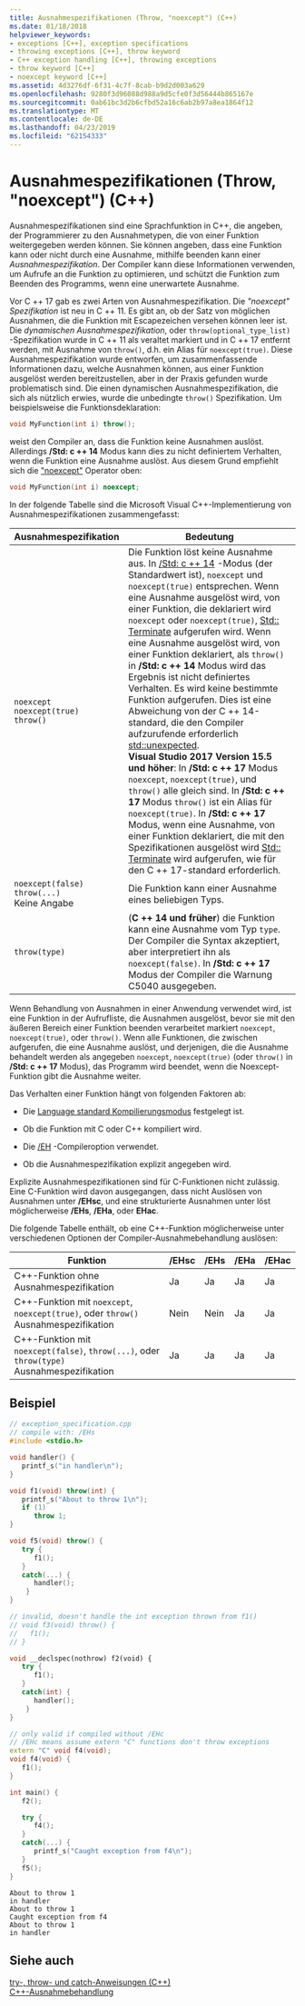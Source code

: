 ```yaml
---
title: Ausnahmespezifikationen (Throw, "noexcept") (C++)
ms.date: 01/18/2018
helpviewer_keywords:
- exceptions [C++], exception specifications
- throwing exceptions [C++], throw keyword
- C++ exception handling [C++], throwing exceptions
- throw keyword [C++]
- noexcept keyword [C++]
ms.assetid: 4d3276df-6f31-4c7f-8cab-b9d2d003a629
ms.openlocfilehash: 9280f3d96088d988a9d5cfe0f3d56444b865167e
ms.sourcegitcommit: 0ab61bc3d2b6cfbd52a16c6ab2b97a8ea1864f12
ms.translationtype: MT
ms.contentlocale: de-DE
ms.lasthandoff: 04/23/2019
ms.locfileid: "62154333"
---
```

# <a name="exception-specifications-throw-noexcept-c"></a>Ausnahmespezifikationen (Throw, "noexcept") (C++)

Ausnahmespezifikationen sind eine Sprachfunktion in C++, die angeben, der Programmierer zu den Ausnahmetypen, die von einer Funktion weitergegeben werden können. Sie können angeben, dass eine Funktion kann oder nicht durch eine Ausnahme, mithilfe beenden kann einer *Ausnahmespezifikation*. Der Compiler kann diese Informationen verwenden, um Aufrufe an die Funktion zu optimieren, und schützt die Funktion zum Beenden des Programms, wenn eine unerwartete Ausnahme.

Vor C ++ 17 gab es zwei Arten von Ausnahmespezifikation. Die *"noexcept" Spezifikation* ist neu in C ++ 11. Es gibt an, ob der Satz von möglichen Ausnahmen, die die Funktion mit Escapezeichen versehen können leer ist. Die *dynamischen Ausnahmespezifikation*, oder `throw(optional_type_list)` -Spezifikation wurde in C ++ 11 als veraltet markiert und in C ++ 17 entfernt werden, mit Ausnahme von `throw()`, d.h. ein Alias für `noexcept(true)`. Diese Ausnahmespezifikation wurde entworfen, um zusammenfassende Informationen dazu, welche Ausnahmen können, aus einer Funktion ausgelöst werden bereitzustellen, aber in der Praxis gefunden wurde problematisch sind. Die einen dynamischen Ausnahmespezifikation, die sich als nützlich erwies, wurde die unbedingte `throw()` Spezifikation. Um beispielsweise die Funktionsdeklaration:

```cpp
void MyFunction(int i) throw();
```
weist den Compiler an, dass die Funktion keine Ausnahmen auslöst. Allerdings **/Std: c ++ 14** Modus kann dies zu nicht definiertem Verhalten, wenn die Funktion eine Ausnahme auslöst. Aus diesem Grund empfiehlt sich die ["noexcept"](../cpp/noexcept-cpp.md) Operator oben:

```cpp
void MyFunction(int i) noexcept;
```
In der folgende Tabelle sind die Microsoft Visual C++-Implementierung von Ausnahmespezifikationen zusammengefasst:

|Ausnahmespezifikation|Bedeutung|
|-----------------------------|-------------|
|`noexcept`<br/>`noexcept(true)`<br/>`throw()`|Die Funktion löst keine Ausnahme aus. In [/Std: c ++ 14](../build/reference/std-specify-language-standard-version.md) -Modus (der Standardwert ist), `noexcept` und `noexcept(true)` entsprechen. Wenn eine Ausnahme ausgelöst wird, von einer Funktion, die deklariert wird `noexcept` oder `noexcept(true)`, [Std:: Terminate](../standard-library/exception-functions.md#terminate) aufgerufen wird. Wenn eine Ausnahme ausgelöst wird, von einer Funktion deklariert, als `throw()` in **/Std: c ++ 14** Modus wird das Ergebnis ist nicht definiertes Verhalten. Es wird keine bestimmte Funktion aufgerufen. Dies ist eine Abweichung von der C ++ 14-standard, die den Compiler aufzurufende erforderlich [std::unexpected](../standard-library/exception-functions.md#unexpected).  <br/> **Visual Studio 2017 Version 15.5 und höher**: In **/Std: c ++ 17** Modus `noexcept`, `noexcept(true)`, und `throw()` alle gleich sind. In **/Std: c ++ 17** Modus `throw()` ist ein Alias für `noexcept(true)`. In **/Std: c ++ 17** Modus, wenn eine Ausnahme, von einer Funktion deklariert, die mit den Spezifikationen ausgelöst wird [Std:: Terminate](../standard-library/exception-functions.md#terminate) wird aufgerufen, wie für den C ++ 17-standard erforderlich.|
|`noexcept(false)`<br/>`throw(...)`<br/>Keine Angabe|Die Funktion kann einer Ausnahme eines beliebigen Typs.|
|`throw(type)`| (**C ++ 14 und früher**) die Funktion kann eine Ausnahme vom Typ `type`. Der Compiler die Syntax akzeptiert, aber interpretiert ihn als `noexcept(false)`. In **/Std: c ++ 17** Modus der Compiler die Warnung C5040 ausgegeben.|

Wenn Behandlung von Ausnahmen in einer Anwendung verwendet wird, ist eine Funktion in der Aufrufliste, die Ausnahmen ausgelöst, bevor sie mit den äußeren Bereich einer Funktion beenden verarbeitet markiert `noexcept`, `noexcept(true)`, oder `throw()`. Wenn alle Funktionen, die zwischen aufgerufen, die eine Ausnahme auslöst, und derjenigen, die die Ausnahme behandelt werden als angegeben `noexcept`, `noexcept(true)` (oder `throw()` in **/Std: c ++ 17** Modus), das Programm wird beendet, wenn die Noexcept-Funktion gibt die Ausnahme weiter.

Das Verhalten einer Funktion hängt von folgenden Faktoren ab:

- Die [Language standard Kompilierungsmodus](../build/reference/std-specify-language-standard-version.md) festgelegt ist.
- Ob die Funktion mit C oder C++ kompiliert wird.

- Die [/EH](../build/reference/eh-exception-handling-model.md) -Compileroption verwendet.

- Ob die Ausnahmespezifikation explizit angegeben wird.

Explizite Ausnahmespezifikationen sind für C-Funktionen nicht zulässig. Eine C-Funktion wird davon ausgegangen, dass nicht Auslösen von Ausnahmen unter **/EHsc**, und eine strukturierte Ausnahmen unter löst möglicherweise **/EHs**, **/EHa**, oder **EHac**.

Die folgende Tabelle enthält, ob eine C++-Funktion möglicherweise unter verschiedenen Optionen der Compiler-Ausnahmebehandlung auslösen:

|Funktion|/EHsc|/EHs|/EHa|/EHac|
|--------------|------------|-----------|-----------|------------|
|C++-Funktion ohne Ausnahmespezifikation|Ja|Ja|Ja|Ja|
|C++-Funktion mit `noexcept`, `noexcept(true)`, oder `throw()` Ausnahmespezifikation|Nein|Nein|Ja|Ja|
|C++-Funktion mit `noexcept(false)`, `throw(...)`, oder `throw(type)` Ausnahmespezifikation|Ja|Ja|Ja|Ja|

## <a name="example"></a>Beispiel

```cpp
// exception_specification.cpp
// compile with: /EHs
#include <stdio.h>

void handler() {
   printf_s("in handler\n");
}

void f1(void) throw(int) {
   printf_s("About to throw 1\n");
   if (1)
      throw 1;
}

void f5(void) throw() {
   try {
      f1();
   }
   catch(...) {
      handler();
    }
}

// invalid, doesn't handle the int exception thrown from f1()
// void f3(void) throw() {
//   f1();
// }

void __declspec(nothrow) f2(void) {
   try {
      f1();
   }
   catch(int) {
      handler();
    }
}

// only valid if compiled without /EHc
// /EHc means assume extern "C" functions don't throw exceptions
extern "C" void f4(void);
void f4(void) {
   f1();
}

int main() {
   f2();

   try {
      f4();
   }
   catch(...) {
      printf_s("Caught exception from f4\n");
   }
   f5();
}
```

```Output
About to throw 1
in handler
About to throw 1
Caught exception from f4
About to throw 1
in handler
```

## <a name="see-also"></a>Siehe auch

[try-, throw- und catch-Anweisungen (C++)](../cpp/try-throw-and-catch-statements-cpp.md)<br/>
[C++-Ausnahmebehandlung](../cpp/cpp-exception-handling.md)